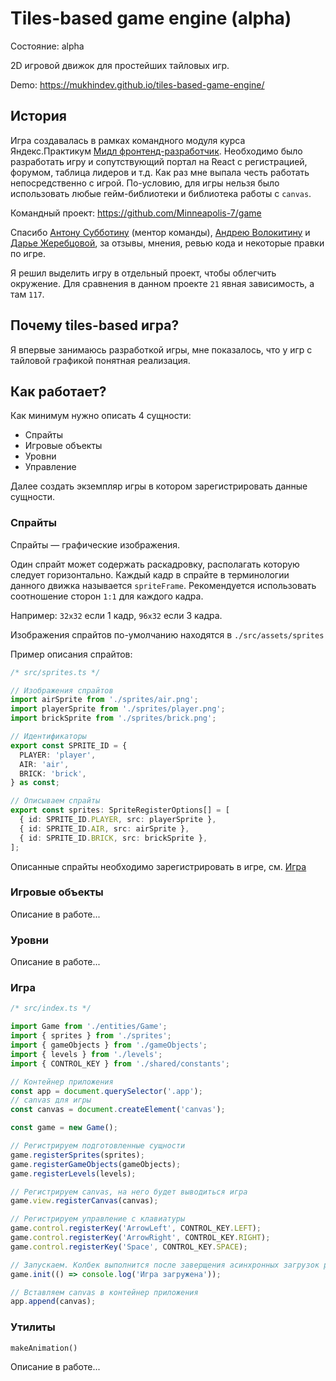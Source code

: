 # Tiles-based game engine (alpha)

Состояние: alpha

2D игровой движок для простейших тайловых игр.

Demo: https://mukhindev.github.io/tiles-based-game-engine/

## История

Игра создавалась в рамках командного модуля курса Яндекс.Практикум [Мидл фронтенд-разработчик](https://practicum.yandex.ru/middle-frontend).
Необходимо было разработать игру и сопутствующий портал на React c регистрацией, форумом, таблица лидеров и т.д.
Как раз мне выпала честь работать непосредственно с игрой.
По-условию, для игры нельзя было использовать любые гейм-библиотеки и библиотека работы с `canvas`.

Командный проект: https://github.com/Minneapolis-7/game

Спасибо [Антону Субботину](https://github.com/kotosha-real) (ментор команды), [Андрею Волокитину](https://github.com/andreyvolokitin) и [Дарье Жеребцовой](https://github.com/DariaZherebtsova),
за отзывы, мнения, ревью кода и некоторые правки по игре.

Я решил выделить игру в отдельный проект, чтобы облегчить окружение. Для сравнения в данном проекте `21` явная зависимость, а там `117`.

## Почему tiles-based игра?

Я впервые занимаюсь разработкой игры, мне показалось,
что у игр с тайловой графикой понятная реализация.

## Как работает?

Как минимум нужно описать 4 сущности:

* Спрайты
* Игровые объекты
* Уровни
* Управление

Далее создать экземпляр игры в котором зарегистрировать данные сущности.

### Спрайты

Спрайты — графические изображения.

Один спрайт может содержать раскадровку, располагать которую следует горизонтально.
Каждый кадр в спрайте в терминологии данного движка называется `spriteFrame`.
Рекомендуется использовать соотношение сторон `1:1` для каждого кадра.

Например: `32x32` если 1 кадр, `96x32` если 3 кадра.

Изображения спрайтов по-умолчанию находятся в `./src/assets/sprites`

Пример описания спрайтов:

```ts
/* src/sprites.ts */

// Изображения спрайтов
import airSprite from './sprites/air.png';
import playerSprite from './sprites/player.png';
import brickSprite from './sprites/brick.png';

// Идентификаторы
export const SPRITE_ID = {
  PLAYER: 'player',
  AIR: 'air',
  BRICK: 'brick',
} as const;

// Описываем спрайты 
export const sprites: SpriteRegisterOptions[] = [
  { id: SPRITE_ID.PLAYER, src: playerSprite },
  { id: SPRITE_ID.AIR, src: airSprite },
  { id: SPRITE_ID.BRICK, src: brickSprite },
];
```

Описанные спрайты необходимо зарегистрировать в игре, см. [Игра](#игра)

### Игровые объекты

Описание в работе...

### Уровни

Описание в работе...

### Игра

```ts
/* src/index.ts */

import Game from './entities/Game';
import { sprites } from './sprites';
import { gameObjects } from './gameObjects';
import { levels } from './levels';
import { CONTROL_KEY } from './shared/constants';

// Контейнер приложения
const app = document.querySelector('.app');
// canvas для игры
const canvas = document.createElement('canvas');

const game = new Game();

// Регистрируем подготовленные сущности
game.registerSprites(sprites);
game.registerGameObjects(gameObjects);
game.registerLevels(levels);

// Регистрируем canvas, на него будет выводиться игра
game.view.registerCanvas(canvas);

// Регистрируем управление с клавиатуры
game.control.registerKey('ArrowLeft', CONTROL_KEY.LEFT);
game.control.registerKey('ArrowRight', CONTROL_KEY.RIGHT);
game.control.registerKey('Space', CONTROL_KEY.SPACE);

// Запускаем. Колбек выполнится после заверщения асинхронных загрузок ресурсов
game.init(() => console.log('Игра загружена'));

// Вставляем canvas в контейнер приложения
app.append(canvas);
```

### Утилиты

`makeAnimation()`

Описание в работе...
